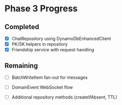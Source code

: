 # Phase 3 Progress

## Completed
- [x] ChatRepository using DynamoDbEnhancedClient
- [x] PK/SK helpers in repository
- [x] Friendship service with request handling

## Remaining
- [ ] BatchWriteItem fan-out for messages
- [ ] DomainEvent WebSocket flow
- [ ] Additional repository methods (createIfAbsent, TTL)

